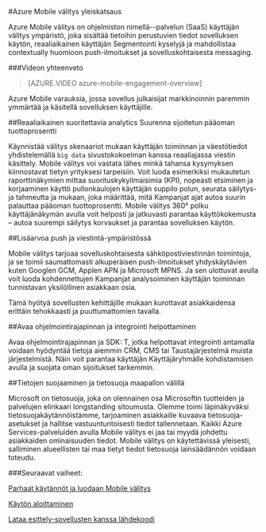 <properties
    pageTitle="Mobiili välitys yleiskatsaus | Microsoft Azure"
    description="Yleistä Azure Mobile välitys"
    services="mobile-engagement"
    documentationCenter="mobile"
    authors="piyushjo"
    manager="erikre"
    editor="" />

<tags
    ms.service="mobile-engagement"
    ms.workload="mobile"
    ms.tgt_pltfrm="mobile-multiple"
    ms.devlang="na"
    ms.topic="hero-article" 
    ms.date="01/04/2016"
    ms.author="piyushjo;matt-gibbs" />

#<a name="azure-mobile-engagement-overview"></a>Azure Mobile välitys yleiskatsaus

Azure Mobile välitys on ohjelmiston nimellä--palvelun (SaaS) käyttäjän välitys ympäristö, joka sisältää tietoihin perustuvien tiedot sovelluksen käytön, reaaliaikainen käyttäjän Segmentointi kyselyjä ja mahdollistaa contextually huomioon push-ilmoitukset ja sovelluskohtaisesta messaging.

###<a name="overview-video"></a>Videon yhteenveto
> [AZURE.VIDEO azure-mobile-engagement-overview]

Azure Mobile varauksia, jossa sovellus julkaisijat markkinoinnin paremmin ymmärtää ja käsitellä sovelluksen käyttäjille.

##<a name="real-time-actionable-analytics-to-maximize-return-on-investment"></a>Reaaliaikainen suoritettavia analytics Suurenna sijoitetun pääoman tuottoprosentti

Käynnistää välitys skenaariot mukaan käyttäjän toiminnan ja väestötiedot yhdistelemällä `big data` sivustokokoelman kanssa reaaliajassa viestin käsittely. Mobile välitys voi vastata lähes minkä tahansa kysymyksen kiinnostavat tietyn yrityksesi tarpeisiin. Voit luoda esimerkiksi mukautetun raporttinäkymien mittaa suorituskykyilmaisimia (KPI), nopeasti etsiminen ja korjaaminen käyttö pullonkaulojen käyttäjän suppilo polun, seurata säilytys- ja tahmeutta ja mukaan, joka määrittää, mitä Kampanjat ajat autoa suurin palauttaa pääoman tuottoprosentti. Mobile välitys 360° polku käyttäjänäkymän avulla voit helposti ja jatkuvasti parantaa käyttökokemusta – autoa suurempi säilytys korvaukset ja parantaa sovelluksen käytön.

##<a name="value-added-push-and-communications-platform"></a>Lisäarvoa push ja viestintä-ympäristössä

Mobile välitys tarjoaa sovelluskohtaisesta sähköpostiviestinnän toimintoja, ja se toimii saumattomasti alkuperäisen push-ilmoitukset yhdyskäytävien kuten Googlen GCM, Applen APN ja Microsoft MPNS. Ja sen ulottuvat avulla voit luoda kohdennettujen Kampanjat analysoiminen käyttäjän toiminnan tunnistavan yksilöllinen asiakkaan osia.

Tämä hyötyä sovellusten kehittäjille mukaan kurottavat asiakkaidensa erittäin tehokkaasti ja puuttumattomien tavalla.

##<a name="open-apis-and-ease-of-integration"></a>Avaa ohjelmointirajapinnan ja integrointi helpottaminen

Avaa ohjelmointirajapinnan ja SDK: T, jotka helpottavat integrointi antamalla voidaan hyödyntää tietoja aiemmin CRM, CMS tai Taustajärjestelmä muista järjestelmistä. Näin voit parantaa käyttäjän Käyttäjäryhmälle kohdistamisen avulla ja suojata oman sijoitukset tarkemmin.

##<a name="data-protection--privacy-across-the-globe"></a>Tietojen suojaaminen ja tietosuoja maapallon välillä

Microsoft on tietosuoja, joka on olennainen osa Microsoftin tuotteiden ja palvelujen elinkaari longstanding sitoumusta. Olemme toimi läpinäkyväksi tietosuojakäytännöistämme, tarjoaminen asiakkaille kuvaava tietosuoja-asetukset ja hallitse vastuuntuntoisesti tiedot tallennetaan. Kaikki Azure Services-palveluiden avulla Mobile välitys ei jaa tai myydä johdettu asiakkaiden ominaisuuden tiedot. Mobile välitys on käytettävissä yleisesti, salliminen alueellisten tai maa tietyt tiedot tietosuoja lainsäädännön voidaan toteudu.

###<a name="next-steps"></a>Seuraavat vaiheet:

[Parhaat käytännöt ja luodaan Mobile välitys](mobile-engagement-getting-started-best-practices.md)

[Käytön aloittaminen](/documentation/services/mobile-engagement/)

[Lataa esittely-sovellusten kanssa lähdekoodi](https://aka.ms/azmedemoapps)

